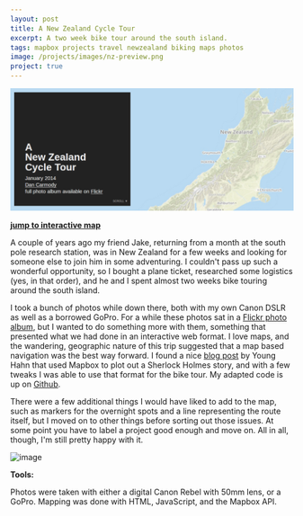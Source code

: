 ```yaml
---
layout: post
title: A New Zealand Cycle Tour
excerpt: A two week bike tour around the south island.
tags: mapbox projects travel newzealand biking maps photos
image: /projects/images/nz-preview.png
project: true
---
```



[![image](/projects/images/nz-preview.png)](/newzealand)

[**jump to interactive map**](/newzealand)

A couple of years ago my friend Jake, returning from a month at the south pole research station, was in New Zealand for a few weeks and looking for someone else to join him in some adventuring. I couldn't pass up such a wonderful opportunity, so I bought a plane ticket, researched some logistics (yes, in that order), and he and I spent almost two weeks bike touring around the south island.

I took a bunch of photos while down there, both with my own Canon DSLR as well as a borrowed GoPro. For a while these photos sat in a [Flickr photo album][flickr], but I wanted to do something more with them, something that presented what we had done in an interactive web format. I love maps, and the wandering, geographic nature of this trip suggested that a map based navigation was the best way forward. I found a nice [blog post][hahn] by Young Hahn that used Mapbox to plot out a Sherlock Holmes story, and with a few tweaks I was able to use that format for the bike tour. My adapted code is up on [Github][github].

There were a few additional things I would have liked to add to the map, such as markers for the overnight spots and a line representing the route itself, but I moved on to other things before sorting out those issues. At some point you have to label a project good enough and move on. All in all, though, I'm still pretty happy with it.

![image](https://farm8.staticflickr.com/7294/12384549513_9643830484_z_d.jpg)

**Tools:**

Photos were taken with either a digital Canon Rebel with 50mm lens, or a GoPro. Mapping was done with HTML, JavaScript, and the Mapbox API. 


[flickr]: https://www.flickr.com/photos/carmodydr/albums/72157640553163783/with/12385807014/
[hahn]: http://alistapart.com/article/hack-your-maps
[github]: https://github.com/carmodydr/carmodydr.github.io/tree/master/newzealand
